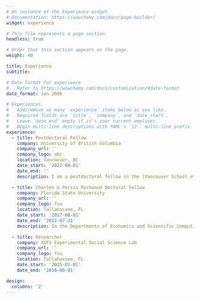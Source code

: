 ```yaml
---
# An instance of the Experience widget.
# Documentation: https://wowchemy.com/docs/page-builder/
widget: experience

# This file represents a page section.
headless: true

# Order that this section appears on the page.
weight: 40

title: Experience
subtitle:

# Date format for experience
#   Refer to https://wowchemy.com/docs/customization/#date-format
date_format: Jan 2006

# Experiences.
#   Add/remove as many `experience` items below as you like.
#   Required fields are `title`, `company`, and `date_start`.
#   Leave `date_end` empty if it's your current employer.
#   Begin multi-line descriptions with YAML's `|2-` multi-line prefix.
experience:
  - title: Postdoctoral Fellow
    company: University of British Columbia
    company_url: ''
    company_logo: ubc
    location: Vancouver, BC
    date_start: '2022-08-01'
    date_end: ''
    description: I am a postdoctoral fellow in the [Vancouver School of Economics](https://economics.ubc.ca) and the [Center for Innovative Data in Economics Research (CIDER)](https://economics.ubc.ca/cider/research-activity/) at UBC

  - title: Charles & Persis Rockwood Doctoral Fellow 
    company: Florida State University
    company_url: ''
    company_logo: fsu
    location: Tallahassee, FL
    date_start: '2017-08-01'
    date_end: '2022-07-31'
    description: In the Departments of Economics and Scientific Computing at FSU, I served as the first Charles & Persis Rockwood Doctoral Fellow and as a Research Fellow of the L. Charles Hilton Center.

  - title: Researcher
    company: XSFS Experimental Social Science Lab
    company_url: ''
    company_logo: fsu
    location: Tallahassee, FL
    date_start: '2015-01-01'
    date_end: '2016-08-01'

design:
  columns: '2'
---
```


